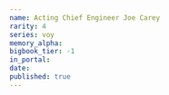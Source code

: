 ```yaml
---
name: Acting Chief Engineer Joe Carey
rarity: 4
series: voy
memory_alpha:
bigbook_tier: -1
in_portal:
date:
published: true
---
```



